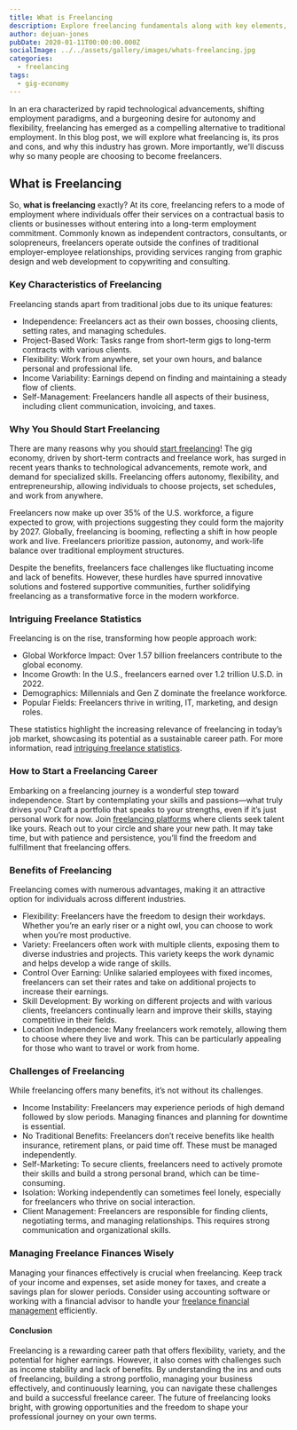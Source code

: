 ```yaml
---
title: What is Freelancing
description: Explore freelancing fundamentals along with key elements, earning potential and more.
author: dejuan-jones
pubDate: 2020-01-11T00:00:00.000Z
socialImage: ../../assets/gallery/images/whats-freelancing.jpg
categories:
  - freelancing
tags:
  - gig-economy
---
```


In an era characterized by rapid technological advancements, shifting employment paradigms, and a burgeoning desire for autonomy and flexibility, freelancing has emerged as a compelling alternative to traditional employment. In this blog post, we will explore what freelancing is, its pros and cons, and why this industry has grown. More importantly, we'll discuss why so many people are choosing to become freelancers.

## What is Freelancing

So, **what is freelancing** exactly? At its core, freelancing refers to a mode of employment where individuals offer their services on a contractual basis to clients or businesses without entering into a long-term employment commitment. Commonly known as independent contractors, consultants, or solopreneurs, freelancers operate outside the confines of traditional employer-employee relationships, providing services ranging from graphic design and web development to copywriting and consulting.

### Key Characteristics of Freelancing

Freelancing stands apart from traditional jobs due to its unique features:

- Independence: Freelancers act as their own bosses, choosing clients, setting rates, and managing schedules.
- Project-Based Work: Tasks range from short-term gigs to long-term contracts with various clients.
- Flexibility: Work from anywhere, set your own hours, and balance personal and professional life.
- Income Variability: Earnings depend on finding and maintaining a steady flow of clients.
- Self-Management: Freelancers handle all aspects of their business, including client communication, invoicing, and taxes.

### Why You Should Start Freelancing

There are many reasons why you should [start freelancing](/how-to-start-freelancing)! The gig economy, driven by short-term contracts and freelance work, has surged in recent years thanks to technological advancements, remote work, and demand for specialized skills. Freelancing offers autonomy, flexibility, and entrepreneurship, allowing individuals to choose projects, set schedules, and work from anywhere.

Freelancers now make up over 35% of the U.S. workforce, a figure expected to grow, with projections suggesting they could form the majority by 2027. Globally, freelancing is booming, reflecting a shift in how people work and live. Freelancers prioritize passion, autonomy, and work-life balance over traditional employment structures.

Despite the benefits, freelancers face challenges like fluctuating income and lack of benefits. However, these hurdles have spurred innovative solutions and fostered supportive communities, further solidifying freelancing as a transformative force in the modern workforce.

### Intriguing Freelance Statistics

Freelancing is on the rise, transforming how people approach work:

* Global Workforce Impact: Over 1.57 billion freelancers contribute to the global economy.
* Income Growth: In the U.S., freelancers earned over 1.2 trillion U.S.D. in 2022.
* Demographics: Millennials and Gen Z dominate the freelance workforce.
* Popular Fields: Freelancers thrive in writing, IT, marketing, and design roles.

These statistics highlight the increasing relevance of freelancing in today’s job market, showcasing its potential as a sustainable career path. For more information, read [intriguing freelance statistics](/statistics-freelancers-should-know).

### How to Start a Freelancing Career

Embarking on a freelancing journey is a wonderful step toward independence. Start by contemplating your skills and passions—what truly drives you? Craft a portfolio that speaks to your strengths, even if it’s just personal work for now. Join [freelancing platforms](/best-freelance-websites) where clients seek talent like yours. Reach out to your circle and share your new path. It may take time, but with patience and persistence, you’ll find the freedom and fulfillment that freelancing offers.

### Benefits of Freelancing

Freelancing comes with numerous advantages, making it an attractive option for individuals across different industries.

* Flexibility: Freelancers have the freedom to design their workdays. Whether you’re an early riser or a night owl, you can choose to work when you’re most productive.
* Variety: Freelancers often work with multiple clients, exposing them to diverse industries and projects. This variety keeps the work dynamic and helps develop a wide range of skills.
* Control Over Earning: Unlike salaried employees with fixed incomes, freelancers can set their rates and take on additional projects to increase their earnings.
* Skill Development: By working on different projects and with various clients, freelancers continually learn and improve their skills, staying competitive in their fields.
* Location Independence: Many freelancers work remotely, allowing them to choose where they live and work. This can be particularly appealing for those who want to travel or work from home.

### Challenges of Freelancing

While freelancing offers many benefits, it’s not without its challenges.

* Income Instability: Freelancers may experience periods of high demand followed by slow periods. Managing finances and planning for downtime is essential.
* No Traditional Benefits: Freelancers don’t receive benefits like health insurance, retirement plans, or paid time off. These must be managed independently.
* Self-Marketing: To secure clients, freelancers need to actively promote their skills and build a strong personal brand, which can be time-consuming.
* Isolation: Working independently can sometimes feel lonely, especially for freelancers who thrive on social interaction.
* Client Management: Freelancers are responsible for finding clients, negotiating terms, and managing relationships. This requires strong communication and organizational skills.

### Managing Freelance Finances Wisely

Managing your finances effectively is crucial when freelancing. Keep track of your income and expenses, set aside money for taxes, and create a savings plan for slower periods. Consider using accounting software or working with a financial advisor to handle your [freelance financial management](/freelance-finance-management) efficiently.

#### Conclusion

Freelancing is a rewarding career path that offers flexibility, variety, and the potential for higher earnings. However, it also comes with challenges such as income stability and lack of benefits. By understanding the ins and outs of freelancing, building a strong portfolio, managing your business effectively, and continuously learning, you can navigate these challenges and build a successful freelance career. The future of freelancing looks bright, with growing opportunities and the freedom to shape your professional journey on your own terms.
